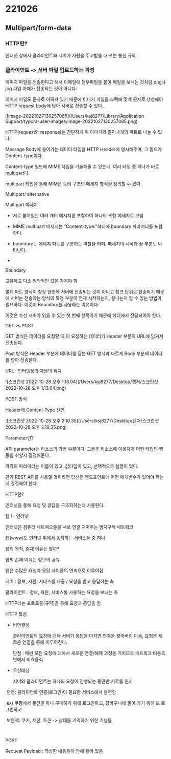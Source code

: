 # 221026



## Multipart/form-data



### HTTP란?

인터넷 상에서 클라이언트와 서버가 자원을 주고받을 때 쓰는 통신 규약 



### 클라이언트 -> 서버 파일 업로드하는 과정 

이미지 파일을 전송한다고 해서 이메일에 첨부파일을 붙여 메일을 보내는 것처럼 png나 jpg 파일 자체가 전송되는 것이 아니다. 

이미지 파일도 문자로 이뤄져 있기 때문에 이미지 파일을 스펙에 맞게 문자로 생성해야 HTTP request body에 담아 서버로 전송할 수 있다.

![image-20221027130257085](/Users/ksj8277/Library/Application Support/typora-user-images/image-20221027130257085.png)

HTTP(request와 response)는 간단하게 위 이미지와 같이 4개의 파트로 나눌 수 있다.

Message Body에 들어가는 데이터 타입을 HTTP Header에 명시해주며, 그 필드가 Content-type이다.

Content-type 필드에 MIME 타입을 기술해줄 수 있는데, 여러 타입 중 하나가 바로 multipart다.

multipart 타입을 통해 MIM은 트리 구조의 메세지 형식을 정의할 수 있다.



Multipart/ alternative 

Multipart 메세지 

- 서로 붙어있는 여러 개의 메시지를 포함하여 하나의 복합 메세지로 보냄

- MIME multipart 메세지는 "Content-type:"헤더에 boundary 파라미터를 포함한다.
- boundary는 메세지 파트를 구분하는 역할을 하며, 메세지의 시작과 끝 부분도 나타난다. 
- 



Boundary 

고유하고 다소 임의적인 값을 가져야 함 

멀티 파트 양식이 항상 한번에 서버에 전송되는 것이 아니고 청크 단위로 전송되기 때문에 서버는 전송하는 양식의 특정 부분이 언제 시작하는지, 끝나는지 알 수 있는 방법이 필요하다. 이것이 Boundary를 사용하는 이유이다.

이것은 수신 서버가 읽을 수 있는 첫 번째 항목이기 때문에 헤더에서 전달되어야 한다. 



GET vs POST

GET 방식은 데이터를 요청할 때 이 요청하는 데이터가 Header 부분의 URL에 담겨서 전송된다.



Post 방식은 Header 부분에 데이터를 담는 GET 방식과 다르게 Body 부분에 데이터를 담아 전송한다. 

URL : 인터넷상의 자원의 위치 

![스크린샷 2022-10-28 오후 1.13.04](/Users/ksj8277/Desktop/캡쳐/스크린샷 2022-10-28 오후 1.13.04.png)

POST 방식 

Header에 Content-Type 선언

![스크린샷 2022-10-28 오후 2.10.35](/Users/ksj8277/Desktop/캡쳐/스크린샷 2022-10-28 오후 2.10.35.png)



Parameter란?

API parameter는 리소스의 가변 부분이다. 그들은 리소스에 이용자가 어떤 타입의 행동을 취할지 결정해준다. 

각각의 파라미터는 이름이 있고, 값타입이 있고, 선택적으로 설명이 있다.

만약 REST API를 사용할 것이라면 당신은 엔드포인트에 어떤 매개변수가 있어야 하는지 결정해야 한다. 



HTTP란? 

인터넷을 통해 요청 및 응답을 구조화하는데 사용된다.



웹 != 인터넷

인터넷은 컴퓨터 네트쿼으들을 서로 연결 지어주는 범지구적 네트워크



웹(www)도 인터넷 위에서 동작하는 서비스들 중 하나 



웹의 목적, 존재 이유는 뭘까?

 웹의 존재 이유는 정보의 공유

웹은 수많은 요청과 응답 사이클의 연속으로 이루어짐 



서버 : 정보, 자원, 서비스를 제공 / 요청을 받고 응답하는 측 

클라이언트 : 정보, 자원, 서비스를 사용하는  요청을 보내는 측 

HTTP라는 프로토콜(규약)을 통해 요청과 응답을 함



HTTP 특성

- 비연결성

  클라이언트의 요청에 대해 서버가 응답을 마치면 연결을 끊어버린 다음, 요청은 새로운 연결을 통해 이루어진다.

  단점 : 매번 모든 요청에 대해서 새로운 연결/해제 과정을 거치므로 네트워크 비용측면에서 비효율적

- 무상태성

  서버와 클라이언트는 하나의 요청이 진행되는 동안만 서로를 인지 

​		단점: 클라이언트 인증(로그인)이 필요한 서비스에서 불편함

​		ex) 쿠팡에서 물건을 하나 구매하기 위해 로그인하고, 장바구니에 들어		가기 위해 또 로그인하고 

​        보완책: 쿠키, 세션, 토큰 -> 상태를 기억하기 위한 기능들

​		

POST 

Request Payload : 작성한 내용들이 안에 들어 있음

